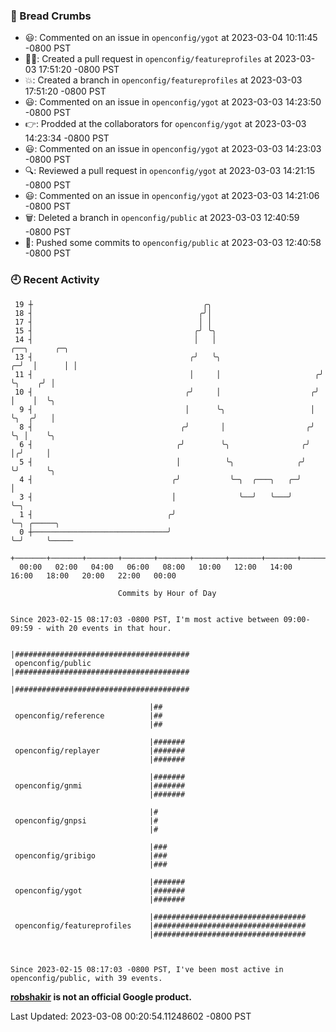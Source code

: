 ### 🍞 Bread Crumbs

 * 😃: Commented on an issue in `openconfig/ygot` at 2023-03-04 10:11:45 -0800 PST
 * ✍🏼: Created a pull request in `openconfig/featureprofiles` at 2023-03-03 17:51:20 -0800 PST
 * 💥: Created a branch in `openconfig/featureprofiles` at 2023-03-03 17:51:20 -0800 PST
 * 😃: Commented on an issue in `openconfig/ygot` at 2023-03-03 14:23:50 -0800 PST
 * 👉: Prodded at the collaborators for `openconfig/ygot` at 2023-03-03 14:23:34 -0800 PST
 * 😃: Commented on an issue in `openconfig/ygot` at 2023-03-03 14:23:03 -0800 PST
 * 🔍: Reviewed a pull request in  `openconfig/ygot` at 2023-03-03 14:21:15 -0800 PST
 * 😃: Commented on an issue in `openconfig/ygot` at 2023-03-03 14:21:06 -0800 PST
 * 🗑: Deleted a branch in `openconfig/public` at 2023-03-03 12:40:59 -0800 PST
 * 🚢: Pushed some commits to `openconfig/public` at 2023-03-03 12:40:58 -0800 PST

### 🕘 Recent Activity
```
 19 ┼                                      ╭╮
 18 ┤                                     ╭╯│
 17 ┤                                     │ │
 15 ┤                                    ╭╯ ╰╮
 14 ┤                                    │   │                         ╭──╮      ╭─╮
 13 ┤                                   ╭╯   ╰╮                      ╭─╯  │      │ │
 11 ┤                                   │     │                     ╭╯    ╰╮    ╭╯ │
 10 ┤                                  ╭╯     │                    ╭╯      │    │  ╰╮
  9 ┤                                  │      ╰╮                   │       ╰╮  ╭╯   │
  8 ┤                                 ╭╯       │                  ╭╯        ╰╮ │    ╰╮
  6 ┤                                ╭╯        ╰╮                ╭╯          │╭╯     │
  5 ┤                                │          ╰╮              ╭╯           ╰╯      ╰╮
  4 ┤                               ╭╯           ╰─╮  ╭───╮   ╭─╯                     │
  3 ┤                               │              ╰──╯   ╰───╯                       ╰─╮
  1 ┤                              ╭╯                                                   ╰─╮ ╭─────╮
  0 ┼──────────────────────────────╯                                                      ╰─╯     ╰─────
    +───────+───────+───────+───────+───────+───────+───────+───────+───────+───────+───────+───────+────
  00:00   02:00   04:00   06:00   08:00   10:00   12:00   14:00   16:00   18:00   20:00   22:00   00:00   

						Commits by Hour of Day


Since 2023-02-15 08:17:03 -0800 PST, I'm most active between 09:00-09:59 - with 20 events in that hour.

```



```
                               |#######################################
 openconfig/public             |#######################################
                               |#######################################

                               |##
 openconfig/reference          |##
                               |##

                               |#######
 openconfig/replayer           |#######
                               |#######

                               |#######
 openconfig/gnmi               |#######
                               |#######

                               |#
 openconfig/gnpsi              |#
                               |#

                               |###
 openconfig/gribigo            |###
                               |###

                               |#######
 openconfig/ygot               |#######
                               |#######

                               |##################################
 openconfig/featureprofiles    |##################################
                               |##################################



Since 2023-02-15 08:17:03 -0800 PST, I've been most active in openconfig/public, with 39 events.

```
**[robshakir](mailto:robjs@google.com) is not an official Google product.**  


Last Updated: 2023-03-08 00:20:54.11248602 -0800 PST
